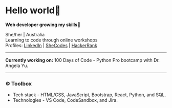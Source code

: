 <h1>Hello world👋</h1>
<p><b>Web developer growing my skills🌱</b></p>
<p>She/her | Australia
  <br>
  Learning to code through online workshops
<br>
Profiles: <a href="https://www.linkedin.com/in/naomidewys/" target="_blank">LinkedIn</a> | <a href="https://www.shecodes.io/graduates/7751-naomi-de-wys" target="_blank">SheCodes</a> | <a href="https://www.hackerrank.com/profile/naomidewys" target="_blank">HackerRank</a>
  <hr>
  <p><b>Currently working on:</b> 100 Days of Code - Python Pro bootcamp with Dr. Angela Yu.</p>
  <hr>
  <h3>⚙️ Toolbox</h3>
<ul>
  <li>
    Tech stack - HTML/CSS, JavaScript, Bootstrap, React, Python, and SQL.
  </li>
  <li>
    Technologies - VS Code, CodeSandbox, and Jira.
  </li>
</ul>


<!---
naomidewys/naomidewys is a ✨ special ✨ repository because its `README.md` (this file) appears on your GitHub profile.
You can click the Preview link to take a look at your changes.
--->
